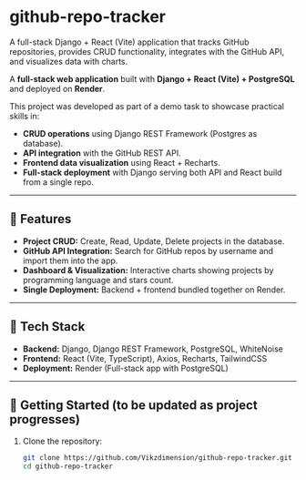 # github-repo-tracker
A full-stack Django + React (Vite) application that tracks GitHub repositories, provides CRUD functionality, integrates with the GitHub API, and visualizes data with charts.

A **full-stack web application** built with **Django + React (Vite) + PostgreSQL** and deployed on **Render**.  

This project was developed as part of a demo task to showcase practical skills in:  
- **CRUD operations** using Django REST Framework (Postgres as database).  
- **API integration** with the GitHub REST API.  
- **Frontend data visualization** using React + Recharts.  
- **Full-stack deployment** with Django serving both API and React build from a single repo.  

---

## 🔹 Features
- **Project CRUD:** Create, Read, Update, Delete projects in the database.  
- **GitHub API Integration:** Search for GitHub repos by username and import them into the app.  
- **Dashboard & Visualization:** Interactive charts showing projects by programming language and stars count.  
- **Single Deployment:** Backend + frontend bundled together on Render.  

---

## 🔹 Tech Stack
- **Backend:** Django, Django REST Framework, PostgreSQL, WhiteNoise  
- **Frontend:** React (Vite, TypeScript), Axios, Recharts, TailwindCSS  
- **Deployment:** Render (Full-stack app with PostgreSQL)  

---

## 🔹 Getting Started (to be updated as project progresses)
1. Clone the repository:
   ```bash
   git clone https://github.com/Vikzdimension/github-repo-tracker.git
   cd github-repo-tracker

